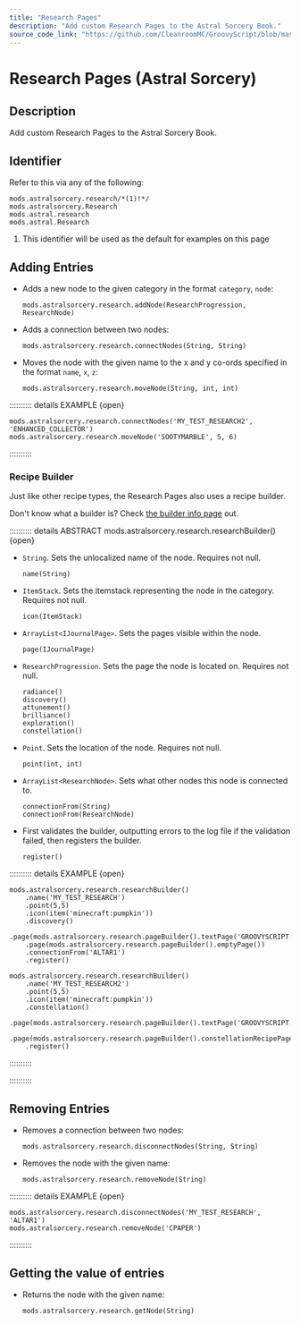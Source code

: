 ```yaml
---
title: "Research Pages"
description: "Add custom Research Pages to the Astral Sorcery Book."
source_code_link: "https://github.com/CleanroomMC/GroovyScript/blob/master/src/main/java/com/cleanroommc/groovyscript/compat/mods/astralsorcery/Research.java"
---
```


# Research Pages (Astral Sorcery)

## Description

Add custom Research Pages to the Astral Sorcery Book.

## Identifier

Refer to this via any of the following:

```groovy:no-line-numbers {1}
mods.astralsorcery.research/*(1)!*/
mods.astralsorcery.Research
mods.astral.research
mods.astral.Research
```

1. This identifier will be used as the default for examples on this page

## Adding Entries

- Adds a new node to the given category in the format `category`, `node`:

    ```groovy:no-line-numbers
    mods.astralsorcery.research.addNode(ResearchProgression, ResearchNode)
    ```

- Adds a connection between two nodes:

    ```groovy:no-line-numbers
    mods.astralsorcery.research.connectNodes(String, String)
    ```

- Moves the node with the given name to the x and y co-ords specified in the format `name`, `x`, `z`:

    ```groovy:no-line-numbers
    mods.astralsorcery.research.moveNode(String, int, int)
    ```

:::::::::: details EXAMPLE {open}
```groovy:no-line-numbers
mods.astralsorcery.research.connectNodes('MY_TEST_RESEARCH2', 'ENHANCED_COLLECTOR')
mods.astralsorcery.research.moveNode('SOOTYMARBLE', 5, 6)
```

::::::::::

### Recipe Builder

Just like other recipe types, the Research Pages also uses a recipe builder.

Don't know what a builder is? Check [the builder info page](../../../groovy/builder.md) out.

:::::::::: details ABSTRACT mods.astralsorcery.research.researchBuilder() {open}
- `String`. Sets the unlocalized name of the node. Requires not null.

    ```groovy:no-line-numbers
    name(String)
    ```

- `ItemStack`. Sets the itemstack representing the node in the category. Requires not null.

    ```groovy:no-line-numbers
    icon(ItemStack)
    ```

- `ArrayList<IJournalPage>`. Sets the pages visible within the node.

    ```groovy:no-line-numbers
    page(IJournalPage)
    ```

- `ResearchProgression`. Sets the page the node is located on. Requires not null.

    ```groovy:no-line-numbers
    radiance()
    discovery()
    attunement()
    brilliance()
    exploration()
    constellation()
    ```

- `Point`. Sets the location of the node. Requires not null.

    ```groovy:no-line-numbers
    point(int, int)
    ```

- `ArrayList<ResearchNode>`. Sets what other nodes this node is connected to.

    ```groovy:no-line-numbers
    connectionFrom(String)
    connectionFrom(ResearchNode)
    ```

- First validates the builder, outputting errors to the log file if the validation failed, then registers the builder.

    ```groovy:no-line-numbers
    register()
    ```

:::::::::: details EXAMPLE {open}
```groovy:no-line-numbers
mods.astralsorcery.research.researchBuilder()
    .name('MY_TEST_RESEARCH')
    .point(5,5)
    .icon(item('minecraft:pumpkin'))
    .discovery()
    .page(mods.astralsorcery.research.pageBuilder().textPage('GROOVYSCRIPT.RESEARCH.PAGE.TEST'))
    .page(mods.astralsorcery.research.pageBuilder().emptyPage())
    .connectionFrom('ALTAR1')
    .register()

mods.astralsorcery.research.researchBuilder()
    .name('MY_TEST_RESEARCH2')
    .point(5,5)
    .icon(item('minecraft:pumpkin'))
    .constellation()
    .page(mods.astralsorcery.research.pageBuilder().textPage('GROOVYSCRIPT.RESEARCH.PAGE.TEST2'))
    .page(mods.astralsorcery.research.pageBuilder().constellationRecipePage(item('minecraft:pumpkin')))
    .register()
```

::::::::::

::::::::::

## Removing Entries

- Removes a connection between two nodes:

    ```groovy:no-line-numbers
    mods.astralsorcery.research.disconnectNodes(String, String)
    ```

- Removes the node with the given name:

    ```groovy:no-line-numbers
    mods.astralsorcery.research.removeNode(String)
    ```

:::::::::: details EXAMPLE {open}
```groovy:no-line-numbers
mods.astralsorcery.research.disconnectNodes('MY_TEST_RESEARCH', 'ALTAR1')
mods.astralsorcery.research.removeNode('CPAPER')
```

::::::::::

## Getting the value of entries

- Returns the node with the given name:

    ```groovy:no-line-numbers
    mods.astralsorcery.research.getNode(String)
    ```
